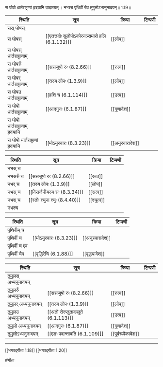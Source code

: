 स घोषो धार्तराष्ट्राणां हृदयानि व्यदारयत् ।
नभश्च पृथिवीं चैव तुमुलोऽभ्यनुनादयन्॥ 1.19॥

| स्थिति                           | सूत्र                                         | क्रिया      | टिप्पणी |
| -------------------------------- | --------------------------------------------- | ----------- | ------- |
| सस् घोषस्                        |                                               |             |         |
| स घोषस्                          | [[एतत्तदोः सुलोपोऽकोरनञ्समासे हलि (6.1.132)]] | [[लोप]]     |         |
| स घोषस् धार्तराष्ट्राणाम्        |                                               |             |         |
| स घोषरुँ धार्तराष्ट्राणाम्       | [[ससजुषो रुः (8.2.66)]]                       | [[रुत्व]]   |         |
| स घोषर् धार्तराष्ट्राणाम्        | [[तस्य लोपः (1.3.9)]]                         | [[लोप]]     |         |
| स घोषउ धार्तराष्ट्राणाम्         | [[हशि च (6.1.114)]]                           | [[उत्व]]    |         |
| स घोषो धार्तराष्ट्राणाम्         | [[आद्गुणः (6.1.87)]]                          | [[गुणादेश]] |         |
| स घोषो धार्तराष्ट्राणाम् हृदयानि |                                               |             |         |
| स घोषो धार्तराष्ट्राणां हृदयानि  | [[मोऽनुस्वारः (8.3.23)]]                      | [[अनुस्वारादेश]]            |         |

| स्थिति   | सूत्र                           | क्रिया      | टिप्पणी |
| -------- | ------------------------------- | ----------- | ------- |
| नभस् च   |                                 |             |         |
| नभसरुँ च | [[ससजुषो रुः (8.2.66)]]         | [[रुत्व]]   |         |
| नभर् च   | [[तस्य लोपः (1.3.9)]]           | [[लोप]]     |         |
| नभस् च   | [[विसर्जनीयस्य सः (8.3.34)]]    | [[सत्व]]    |         |
| नभश् च   | [[स्तोः श्चुना श्चुः (8.4.40)]] | [[श्चुत्व]] |         |
| नभश्च    |                                 |             |         |

| स्थिति       | सूत्र                    | क्रिया           | टिप्पणी |
| ------------ | ------------------------ | ---------------- | ------- |
| पृथिवीम् च   |                          |                  |         |
| पृथिवीं च    | [[मोऽनुस्वारः (8.3.23)]] | [[अनुस्वारादेश]] |         |
| पृथिवीं च एव |                          |                  |         |
| पृथिवीं चैव  | [[वृद्धिरेचि (6.1.88)]]  | [[वृद्ध्यादेश]]                 |         |

| स्थिति                | सूत्र                              | क्रिया      | टिप्पणी |
| --------------------- | ---------------------------------- | ----------- | ------- |
| तुमुलस् अभ्यनुनादयन्  |                                    |             |         |
| तुमुलरुँ अभ्यनुनादयन् | [[ससजुषो रुः (8.2.66)]]            | [[रुत्व]]   |         |
| तुमुलर् अभ्यनुनादयन्  | [[तस्य लोपः (1.3.9)]]              | [[लोप]]     |         |
| तुमुलउ अभ्यनुनादयन्   | [[अतो रोरप्लुतादप्लुते (6.1.113)]] | [[उत्व]]    |         |
| तुमुलो अभ्यनुनादयन्   | [[आद्गुणः (6.1.87)]]               | [[गुणादेश]] |         |
| तुमुलोऽभ्यनुनादयन्    | [[एङः पदान्तादति (6.1.109)]]       | [[पूर्वरूपैकादेश]]            |         |

---

[[भगवद्गीता 1.18]]
[[भगवद्गीता 1.20]]

#गीता 